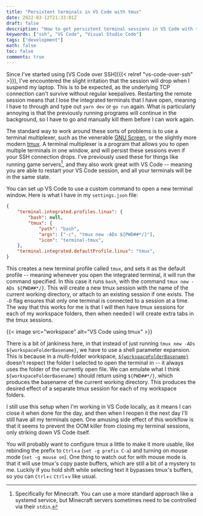 ```yaml
---
title: "Persistent terminals in VS Code with tmux"
date: 2022-03-12T21:33:01Z
draft: false
description: "How to get persistent terminal sessions in VS Code with tmux"
keywords: ["ssh", "VS Code", "Visual Studio Code"]
tags: ["development"]
math: false
toc: false
comments: true
---
```


Since I've started using [VS Code over SSH]({{< relref "vs-code-over-ssh" >}}), I've encountered the slight irritation that the session will drop when I suspend my laptop. This is to be expected, as the underlying TCP connection can't survive without regular keepalives. Restarting the remote session means that I lose the integrated terminals that I have open, meaning I have to through and type out `yarn dev` or `go run` again. What is particularly annoying is that the previously running programs will continue in the background, so I have to go and manually kill them before I can work again.

The standard way to work around these sorts of problems is to use a terminal multiplexer, such as the venerable [GNU Screen](https://www.gnu.org/software/screen/), or the slightly more modern [tmux](https://github.com/tmux/tmux). A terminal multiplexer is a program that allows you to open multiple terminals in one window, and will persist these sessions even if your SSH connection drops. I've previously used these for things like running game servers[^1], and they also work great with VS Code -- meaning you are able to restart your VS Code session, and all your terminals will be in the same state.

[^1]: Specifically for Minecraft. You can use a more standard approach like a systemd service, but Minecraft servers sometimes need to be controlled via their `stdin`. 

You can set up VS Code to use a custom command to open a new terminal window. Here is what I have in my `settings.json` file:

```json
{
    "terminal.integrated.profiles.linux": {
        "bash": null,
        "tmux": {
            "path": "bash",
            "args": ["-c", "tmux new -ADs ${PWD##*/}"],
            "icon": "terminal-tmux",
    },
    "terminal.integrated.defaultProfile.linux": "tmux",
}
```

This creates a new terminal profile called `tmux`, and sets it as the default profile -- meaning whenever you open the integrated terminal, it will run the command specified. In this case it runs `bash`, with the command `tmux new -ADs ${PWD##*/}`. This will create a new tmux session with the name of the current working directory, or attach to an existing session if one exists. The `-D` flag ensures that only one terminal is connected to a session at a time. The way that this works for me is that I will then have tmux sessions for each of my workspace folders, then when needed I will create extra tabs in the tmux sessions.

{{< image src="workspace" alt="VS Code using tmux" >}}

There is a bit of jankiness here, in that instead of just running `tmux new -ADs ${workspaceFolderBasename}`, we have to use a shell parameter expansion. This is because in a multi-folder workspace, [`${workspaceFolderBasename}`](https://code.visualstudio.com/docs/editor/variables-reference#_predefined-variables) doesn't respect the folder I selected to open the terminal in -- it always uses the folder of the currently open file. We can emulate what I think `${workspaceFolderBasename}` should return using `${PWD##*/}`, which produces the basename of the current working directory. This produces the desired effect of a separate tmux session for each of my workspace folders.

I still use this setup when I'm working in VS Code locally, as it means I can close it when done for the day, and then when I reopen it the next day I'll still have all my terminals open. One amusing side effect of this workflow is that it seems to prevent the OOM killer from closing my terminal sessions, only striking down VS Code itself.

You will probably want to configure tmux a little to make it more usable, like rebinding the prefix to `Ctrl`+`a` (`set -g prefix C-a`) and turning on mouse mode (`set -g mouse on`). One thing to watch out for with mouse mode is that it will use tmux's copy paste buffers, which are still a bit of a mystery to me. Luckily if you hold shift while selecting text it bypasses tmux's buffers, so you can `Ctrl`+`c` `Ctrl`+`v` like usual.